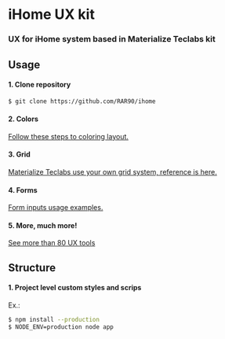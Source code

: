 # iHome UX kit

### UX for iHome system based in Materialize Teclabs kit

## Usage
#### 1. Clone repository
``` bash
$ git clone https://github.com/RAR90/ihome
```
#### 2. Colors
[Follow these steps to coloring layout.](https://teclabs.com.br/html/materialize.teclabs/css-color.html)

#### 3. Grid
[Materialize Teclabs use your own grid system, reference is here.](https://teclabs.com.br/html/materialize.teclabs/css-grid.html)

#### 4. Forms
[Form inputs usage examples.](https://teclabs.com.br/html/materialize.teclabs/form-layouts.html)

#### 5. More, much more!
[See more than 80 UX tools](https://teclabs.com.br/html/materialize.teclabs)

## Structure
#### 1. Project level custom styles and scrips

Ex.:
```sh
$ npm install --production
$ NODE_ENV=production node app
```